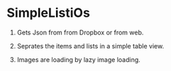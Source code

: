 # SimpleListiOs
1. Gets Json from from Dropbox or from web.

2. Seprates the items and lists in a simple table view.

3. Images are loading by lazy image loading.
